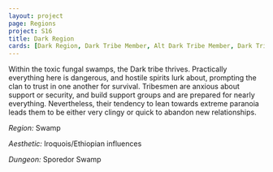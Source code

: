 ```yaml
---
layout: project
page: Regions
project: S16
title: Dark Region
cards: [Dark Region, Dark Tribe Member, Alt Dark Tribe Member, Dark Tribe Member - Cartoon, Dark Tribe Member - Realistic, Dark Environment, Dark Tribe Tree]
---
```

Within the toxic fungal swamps, the Dark tribe thrives. Practically everything here is dangerous, and hostile spirits lurk about, prompting the clan to trust in one another for survival. Tribesmen are anxious about support or security, and build support groups and are prepared for nearly everything. Nevertheless, their tendency to lean towards extreme paranoia leads them to be either very clingy or quick to abandon new relationships.

*Region:* Swamp

*Aesthetic:* Iroquois/Ethiopian influences

*Dungeon:* Sporedor Swamp
